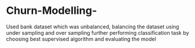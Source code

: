 # Churn-Modelling-
Used bank dataset which was unbalanced, balancing the dataset using under sampling and over sampling further performing classification task by choosing best supervised algorithm and evaluating the model
